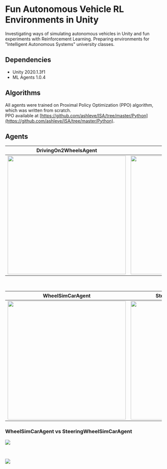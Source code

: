 # Fun Autonomous Vehicle RL Environments in Unity

Investigating ways of simulating autonomous vehicles in Unity and fun experiments with Reinforcement Learning. Preparing environments for "Intelligent Autonomous Systems" university classes.

## Dependencies
- Unity 2020.1.3f1
- ML Agents 1.0.4

## Algorithms

All agents were trained on Proximal Policy Optimization (PPO) algorithm, which was written from scratch. <br>
PPO available at [https://github.com/ashleve/ISA/tree/master/Python](https://github.com/ashleve/ISA/tree/master/Python).

## Agents

| DrivingOn2WheelsAgent       | CoinCollectingAgent         |
|-----------------------------|-----------------------------|
| <img src="https://github.com/hobogalaxy/ISA/blob/resources/gifs/drive2wheels.gif" width="380"> | <img src="https://github.com/hobogalaxy/ISA/blob/resources/imgs/CoinCollectingAgent.png" width="380"> |


<br>


| WheelSimCarAgent            | SteeringWheelSimCarAgent    |
|-----------------------------|-----------------------------|
| <img src="https://github.com/hobogalaxy/ISA/blob/resources/gifs/wheelSimAgent.gif" width="380"> | <img src="https://github.com/hobogalaxy/ISA/blob/resources/gifs/steeringWheelSimAgent.gif" width="380"> |

### WheelSimCarAgent vs SteeringWheelSimCarAgent
![](https://github.com/hobogalaxy/ISA/blob/resources/imgs/chart1.png)


<br>


![](https://github.com/hobogalaxy/ISA/blob/resources/gifs/raycasts.gif)
